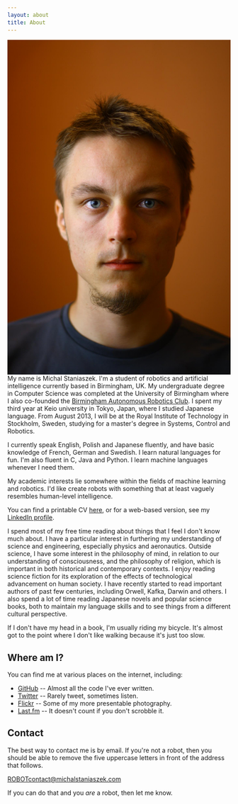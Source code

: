 ```yaml
---
layout: about
title: About
---
```

<img src="../img/face.jpg" align="right"/>

My name is Michal Staniaszek. I'm a student of robotics and artificial
intelligence currently based in Birmingham, UK. My undergraduate degree in
Computer Science was completed at the University of Birmingham where I also
co-founded the
[Birmingham Autonomous Robotics Club](http://barcuk.github.io/index.html). I
spent my third year at Keio university in Tokyo, Japan, where I studied Japanese
language. From August 2013, I will be at the Royal Institute of Technology in
Stockholm, Sweden, studying for a master's degree in Systems, Control and
Robotics.

I currently speak English, Polish and Japanese fluently, and have basic
knowledge of French, German and Swedish. I learn natural languages for fun. I'm
also fluent in C, Java and Python. I learn machine languages whenever I need
them.

My academic interests lie somewhere within the fields of machine learning and
robotics. I'd like create robots with something that at least vaguely resembles
human-level intelligence.

You can find a printable CV
[here](https://github.com/heuristicus/cv/blob/master/cv.pdf?raw=true), or for a
web-based version, see my
[LinkedIn profile](http://www.linkedin.com/profile/view?id=236650527).

I spend most of my free time reading about things that I feel I don't know much
about. I have a particular interest in furthering my understanding of science
and engineering, especially physics and aeronautics. Outside science, I have
some interest in the philosophy of mind, in relation to our understanding of
consciousness, and the philosophy of religion, which is important in both
historical and contemporary contexts. I enjoy reading science fiction for its
exploration of the effects of technological advancement on human society. I have
recently started to read important authors of past few centuries, including
Orwell, Kafka, Darwin and others. I also spend a lot of time reading Japanese
novels and popular science books, both to maintain my language skills and to see
things from a different cultural perspective.

If I don't have my head in a book, I'm usually riding my bicycle. It's almost
got to the point where I don't like walking because it's just too slow.

## Where am I?
You can find me at various places on the internet, including:

- [GitHub](https://github.com/heuristicus) -- Almost all the code I've ever
  written.
- [Twitter](https://twitter.com/MStaniaszek) -- Rarely tweet, sometimes listen.
- [Flickr](http://www.flickr.com/photos/mstaniaszek/) -- Some of my more
  presentable photography.
- [Last.fm](http://www.last.fm/user/nitre) -- It doesn't count if you don't
  scrobble it.

## Contact
The best way to contact me is by email. If you're not a robot, then you
should be able to remove the five uppercase letters in front of the address that
follows.

ROBOTcontact@michalstaniaszek.com

If you can do that and you _are_ a robot, then let me know.
